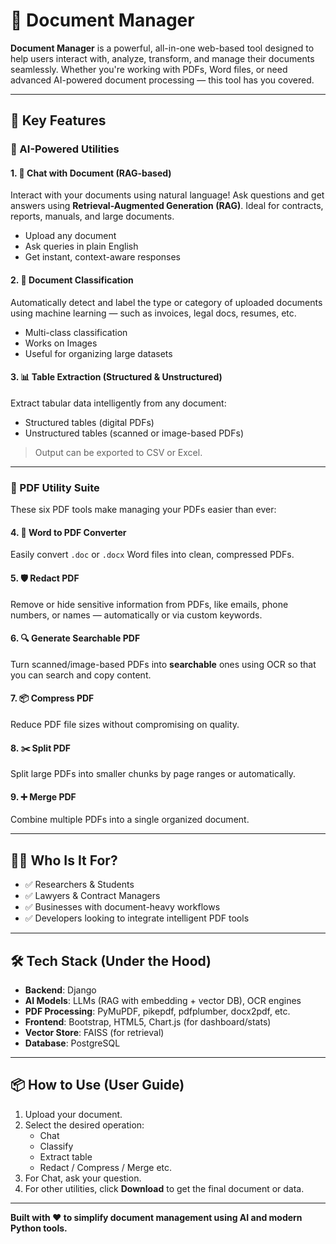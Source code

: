 # 📄 Document Manager

**Document Manager** is a powerful, all-in-one web-based tool designed to help users interact with, analyze, transform, and manage their documents seamlessly. Whether you're working with PDFs, Word files, or need advanced AI-powered document processing — this tool has you covered.

---

## 🚀 Key Features

### 🧠 AI-Powered Utilities

#### 1. 💬 Chat with Document (RAG-based)
Interact with your documents using natural language! Ask questions and get answers using **Retrieval-Augmented Generation (RAG)**. Ideal for contracts, reports, manuals, and large documents.

- Upload any document
- Ask queries in plain English
- Get instant, context-aware responses

#### 2. 📂 Document Classification
Automatically detect and label the type or category of uploaded documents using machine learning — such as invoices, legal docs, resumes, etc.

- Multi-class classification
- Works on Images 
- Useful for organizing large datasets

#### 3. 📊 Table Extraction (Structured & Unstructured)
Extract tabular data intelligently from any document:
- Structured tables (digital PDFs)
- Unstructured tables (scanned or image-based PDFs)

> Output can be exported to CSV or Excel.

---

### 🧰 PDF Utility Suite

These six PDF tools make managing your PDFs easier than ever:

#### 4. 📝 Word to PDF Converter
Easily convert `.doc` or `.docx` Word files into clean, compressed PDFs.

#### 5. 🛡️ Redact PDF
Remove or hide sensitive information from PDFs, like emails, phone numbers, or names — automatically or via custom keywords.

#### 6. 🔍 Generate Searchable PDF
Turn scanned/image-based PDFs into **searchable** ones using OCR so that you can search and copy content.

#### 7. 📦 Compress PDF
Reduce PDF file sizes without compromising on quality.

#### 8. ✂️ Split PDF
Split large PDFs into smaller chunks by page ranges or automatically.

#### 9. ➕ Merge PDF
Combine multiple PDFs into a single organized document.

---

## 🧑‍💻 Who Is It For?

- ✅ Researchers & Students
- ✅ Lawyers & Contract Managers
- ✅ Businesses with document-heavy workflows
- ✅ Developers looking to integrate intelligent PDF tools

---

## 🛠️ Tech Stack (Under the Hood)

- **Backend**: Django
- **AI Models**: LLMs (RAG with embedding + vector DB), OCR engines
- **PDF Processing**: PyMuPDF, pikepdf, pdfplumber, docx2pdf, etc.
- **Frontend**: Bootstrap, HTML5, Chart.js (for dashboard/stats)
- **Vector Store**: FAISS  (for retrieval)
- **Database**: PostgreSQL

---

## 📦 How to Use (User Guide)

1. Upload your document.
2. Select the desired operation:
   - Chat
   - Classify
   - Extract table
   - Redact / Compress / Merge etc.
3. For Chat, ask your question.
4. For other utilities, click **Download** to get the final document or data.

---
   

**Built with ❤️ to simplify document management using AI and modern Python tools.**
